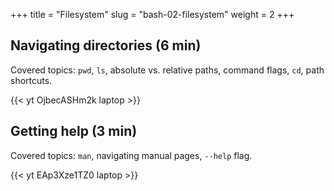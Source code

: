 +++
title = "Filesystem"
slug = "bash-02-filesystem"
weight = 2
+++

## Navigating directories (6 min)

Covered topics: `pwd`, `ls`, absolute vs. relative paths, command flags, `cd`, path shortcuts.

<!-- In the shell you can type any command after the "$" prompt and press "enter". The *standard output* from -->
<!-- this command will be printed in your terminal. Let's try a simple command: -->

<!-- ~~~ {.bash} -->
<!-- $ whoami -->
<!-- ~~~ -->

<!-- ~~~ -->
<!-- $ pwd   # explain /, root directory, path, why 'pwd' is so short (traces to early 1970s) -->
<!-- $ ls -->
<!-- $ ls someDirectory -->
<!-- $ ls / -->
<!-- $ ls -F   # -F displays a bit more info (adds trailing / to the names of directories); -F is a flag/option -->
<!-- $ ls -F someDirectory   # can combine both arguments and flags -->
<!-- $ ls -F /someDirectory   # why an error? -->
<!-- $ cd /Users/razoumov   # this is an absolute path -->
<!-- $ cd Documents   # and this is a relative path -->
<!-- $ cd ..   # go one directory up (parent directory) -->
<!-- $ ls ../directoryName   # also a relative path -->
<!-- $ ls -F -a   # -a displays hidden files -->
<!-- $ cd   # go to home directory, the same as 'cd ~' -->
<!-- $ cd -   # go to previous directory -->
<!-- ~~~ -->

<!-- {{< video >}} -->
<!-- {{< link url="https://westgrid-julia.netlify.com/school/jl-01-intro.html" text="Navigating directories (6m31s)" >}} -->
<!-- {{< /video >}} -->
<!-- 02-navigating.mkv -->

{{< yt OjbecASHm2k laptop >}}

## Getting help (3 min)

Covered topics: `man`, navigating manual pages, `--help` flag.

<!-- ~~~ {.bash} -->
<!-- $ man ls -->
<!-- $ ls --help -->
<!-- ~~~ -->

<!-- > Question: Looking at `ls` documentation, what does the -h (--human-readable) option do? -->

<!-- Explain tab completion in bash. -->

<!-- > **Quiz 1:** If pwd displays /Users/thing, what will ls ../backup display? -->

<!-- > **Quiz 2:** If pwd displays /Users/backup, and -r tells ls to display things in reverse order, what -->
<!-- > command will display: pnas-sub/ pnas-final/ original/ -->

<!-- > **Quiz 3:** What does the command `cd` without a directory name do? -->

<!-- > **Quiz 4:** Multiple ways to return to the home directory. -->

<!-- 02-help.mkv -->

{{< yt EAp3Xze1TZ0 laptop >}}
